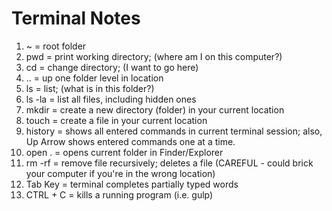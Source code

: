 # Terminal Notes
1. ~ = root folder
2. pwd = print working directory; (where am I on this computer?)
3. cd = change directory; (I want to go here)
4. .. = up one folder level in location
5. ls = list; (what is in this folder?)
6. ls -la = list all files, including hidden ones
7. mkdir = create a new directory (folder) in your current location
8. touch = create a file in your current location
9. history = shows all entered commands in current terminal session; also, Up Arrow shows entered commands one at a time.
10. open . = opens current folder in Finder/Explorer
11. rm -rf = remove file recursively; deletes a file (CAREFUL - could brick your computer if you're in the wrong location)
12. Tab Key = terminal completes partially typed words
13. CTRL + C = kills a running program (i.e. gulp)